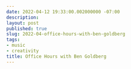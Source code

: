 ```yaml
---
date: 2022-04-12 19:33:00.002000000 -07:00
description:
layout: post
published: true
slug: 2022-04-office-hours-with-ben-goldberg
tags:
- music
- creativity
title: Office Hours with Ben Goldberg
---
```

